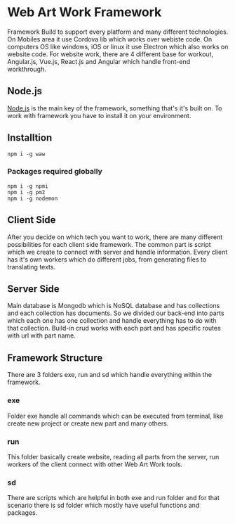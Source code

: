 # Web Art Work Framework
Framework Build to support every platform and many different technologies. On Mobiles area it use Cordova lib which works over webiste code. On computers OS like windows, iOS or linux it use Electron which also works on website code. For website work, there are 4 different base for workout, Angular.js, Vue.js, React.js and Angular which handle front-end workthrough.

## Node.js
[Node.js](https://nodejs.org) is the main key of the framework, something that's it's built on. To work with framework you have to install it on your environment.

## Installtion
```
npm i -g waw
```

### Packages required globally
```
npm i -g npmi
npm i -g pm2
npm i -g nodemon
```


## Client Side
After you decide on which tech you want to work, there are many different possibilities for each client side framework. The common part is script which we create to connect with server and handle information. Every client has it's own workers which do different jobs, from generating files to translating texts.

## Server Side
Main database is Mongodb which is NoSQL database and has collections and each collection has documents. So we divided our back-end into parts which each one has one collection and handle everything has to do with that collection. Build-in crud works with each part and has specific routes with url with part name.


## Framework Structure
There are 3 folders exe, run and sd which handle everything within the framework.

### exe 
Folder exe handle all commands which can be executed from terminal, like create new project or create new part and many others.

### run
This folder basically create website, reading all parts from the server, run workers of the client connect with other Web Art Work tools.

### sd
There are scripts which are helpful in both exe and run folder and for that scenario there is sd folder which mostly have useful functions and packages.